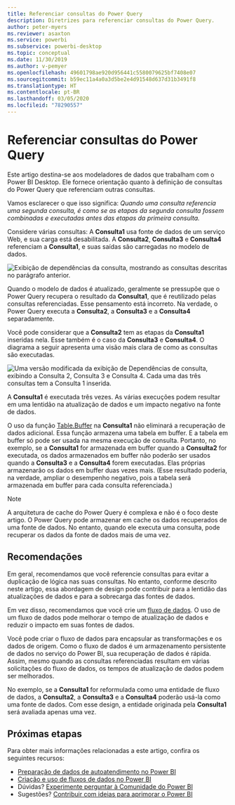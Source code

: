 ```yaml
---
title: Referenciar consultas do Power Query
description: Diretrizes para referenciar consultas do Power Query.
author: peter-myers
ms.reviewer: asaxton
ms.service: powerbi
ms.subservice: powerbi-desktop
ms.topic: conceptual
ms.date: 11/30/2019
ms.author: v-pemyer
ms.openlocfilehash: 49601798ae920d956441c5580079625bf7408e07
ms.sourcegitcommit: b59ec11a4a0a3d5be2e4d91548d637d31b3491f8
ms.translationtype: HT
ms.contentlocale: pt-BR
ms.lasthandoff: 03/05/2020
ms.locfileid: "78290557"
---
```

# <a name="referencing-power-query-queries"></a>Referenciar consultas do Power Query

Este artigo destina-se aos modeladores de dados que trabalham com o Power BI Desktop. Ele fornece orientação quanto à definição de consultas do Power Query que referenciam outras consultas.

Vamos esclarecer o que isso significa: _Quando uma consulta referencia uma segunda consulta, é como se as etapas da segunda consulta fossem combinadas e executadas antes das etapas da primeira consulta._

Considere várias consultas: A **Consulta1** usa fonte de dados de um serviço Web, e sua carga está desabilitada. A **Consulta2**, **Consulta3** e **Consulta4** referenciam a **Consulta1**, e suas saídas são carregadas no modelo de dados.

![Exibição de dependências da consulta, mostrando as consultas descritas no parágrafo anterior.](media/power-query-referenced-queries/query-dependencies-web-service.png)

Quando o modelo de dados é atualizado, geralmente se pressupõe que o Power Query recupera o resultado da **Consulta1**, que é reutilizado pelas consultas referenciadas. Esse pensamento está incorreto. Na verdade, o Power Query executa a **Consulta2**, a **Consulta3** e a **Consulta4** separadamente.

Você pode considerar que a **Consulta2** tem as etapas da **Consulta1** inseridas nela. Esse também é o caso da **Consulta3** e **Consulta4**. O diagrama a seguir apresenta uma visão mais clara de como as consultas são executadas.

![Uma versão modificada da exibição de Dependências de consulta, exibindo a Consulta 2, Consulta 3 e Consulta 4. Cada uma das três consultas tem a Consulta 1 inserida.](media/power-query-referenced-queries/query-dependencies-web-service-concept.png)

A **Consulta1** é executada três vezes. As várias execuções podem resultar em uma lentidão na atualização de dados e um impacto negativo na fonte de dados.

O uso da função [Table.Buffer](/powerquery-m/table-buffer) na **Consulta1** não eliminará a recuperação de dados adicional. Essa função armazena uma tabela em buffer. E a tabela em buffer só pode ser usada na mesma execução de consulta. Portanto, no exemplo, se a **Consulta1** for armazenada em buffer quando a **Consulta2** for executada, os dados armazenados em buffer não poderão ser usados quando a **Consulta3** e a **Consulta4** forem executadas. Elas próprias armazenarão os dados em buffer duas vezes mais. (Esse resultado poderia, na verdade, ampliar o desempenho negativo, pois a tabela será armazenada em buffer para cada consulta referenciada.)

> [!NOTE]
> A arquitetura de cache do Power Query é complexa e não é o foco deste artigo. O Power Query pode armazenar em cache os dados recuperados de uma fonte de dados. No entanto, quando ele executa uma consulta, pode recuperar os dados da fonte de dados mais de uma vez.

## <a name="recommendations"></a>Recomendações

Em geral, recomendamos que você referencie consultas para evitar a duplicação de lógica nas suas consultas. No entanto, conforme descrito neste artigo, essa abordagem de design pode contribuir para a lentidão das atualizações de dados e para a sobrecarga das fontes de dados.

Em vez disso, recomendamos que você crie um [fluxo de dados](../service-dataflows-overview.md). O uso de um fluxo de dados pode melhorar o tempo de atualização de dados e reduzir o impacto em suas fontes de dados.

Você pode criar o fluxo de dados para encapsular as transformações e os dados de origem. Como o fluxo de dados é um armazenamento persistente de dados no serviço do Power BI, sua recuperação de dados é rápida. Assim, mesmo quando as consultas referenciadas resultam em várias solicitações do fluxo de dados, os tempos de atualização de dados podem ser melhorados.

No exemplo, se a **Consulta1** for reformulada como uma entidade de fluxo de dados, a **Consulta2**, a **Consulta3** e a **Consulta4** poderão usá-la como uma fonte de dados. Com esse design, a entidade originada pela **Consulta1** será avaliada apenas uma vez.

## <a name="next-steps"></a>Próximas etapas

Para obter mais informações relacionadas a este artigo, confira os seguintes recursos:

- [Preparação de dados de autoatendimento no Power BI](../service-dataflows-overview.md)
- [Criação e uso de fluxos de dados no Power BI](../service-dataflows-create-use.md)
- Dúvidas? [Experimente perguntar à Comunidade do Power BI](https://community.powerbi.com/)
- Sugestões? [Contribuir com ideias para aprimorar o Power BI](https://ideas.powerbi.com/)
